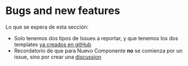 # Bugs and new features

Lo que se espera de esta sección:
- Solo tenemos dos tipos de Issues a reportar, y que tenemos los dos templates [ya creados en gitHub](https://github.com/SUI-Components/sui-components/issues/new/choose)
- Recordatorio de que para Nuevo Componente **no** se comienza por un issue, sino por crear una [discussion](https://github.com/SUI-Components/sui-components/discussions) 